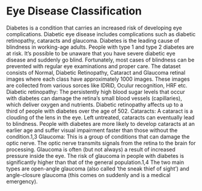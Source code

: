 # Eye Disease Classification
Diabetes is a condition that carries an increased risk of developing eye complications. Diabetic eye disease includes complications such as diabetic retinopathy, cataracts and glaucoma.
Diabetes is the leading cause of blindness in working-age adults. People with type 1 and type 2 diabetes are at risk. It’s possible to be unaware that you have severe diabetic eye disease and suddenly go blind. Fortunately, most cases of blindness can be prevented with regular eye examinations and proper care.
The dataset consists of Normal, Diabetic Retinopathy, Cataract and Glaucoma retinal images where each class have approximately 1000 images. These images are collected from various sorces like IDRiD, Oculur recognition, HRF etc.
Diabetic retinopathy: The persistently high blood sugar levels that occur with diabetes can damage the retina’s small blood vessels (capillaries), which deliver oxygen and nutrients. Diabetic retinopathy affects up to a third of people with diabetes over the age of 502.
Cataracts: A cataract is a clouding of the lens in the eye. Left untreated, cataracts can eventually lead to blindness. People with diabetes are more likely to develop cataracts at an earlier age and suffer visual impairment faster than those without the condition.1,3
Glaucoma: This is a group of conditions that can damage the optic nerve. The optic nerve transmits signals from the retina to the brain for processing. Glaucoma is often (but not always) a result of increased pressure inside the eye. The risk of glaucoma in people with diabetes is significantly higher than that of the general population.1,4 The two main types are open-angle glaucoma (also called ‘the sneak thief of sight’) and angle-closure glaucoma (this comes on suddenly and is a medical emergency).
